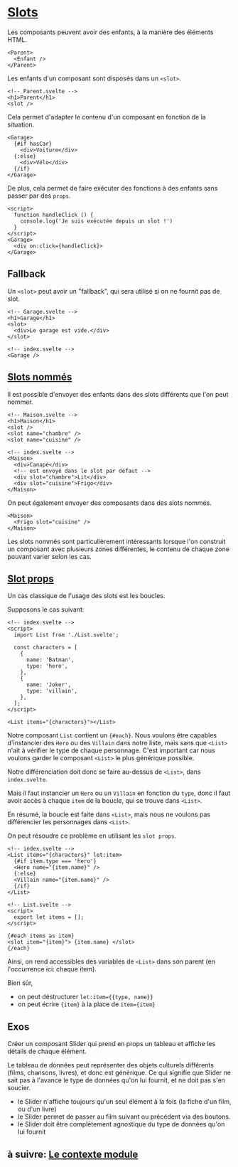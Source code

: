 # [Slots](https://svelte.dev/docs#template-syntax-slot)

Les composants peuvent avoir des enfants, à la manière des éléments HTML.

```svelte
<Parent>
  <Enfant />
</Parent>
```

Les enfants d'un composant sont disposés dans un `<slot>`.

```svelte
<!-- Parent.svelte -->
<h1>Parent</h1>
<slot />
```

Cela permet d'adapter le contenu d'un composant en fonction de la situation.

```svelte
<Garage>
  {#if hasCar}
    <div>Voiture</div>
  {:else}
    <div>Vélo</div>
  {/if}
</Garage>
```

De plus, cela permet de faire exécuter des fonctions à des enfants sans passer par des `props`.

```svelte
<script>
  function handleClick () {
    console.log('Je suis exécutée depuis un slot !')
  }
</script>
<Garage>
  <div on:click={handleClick}>
</Garage>
```

## Fallback

Un `<slot>` peut avoir un "fallback", qui sera utilisé si on ne fournit pas de slot.

```svelte
<!-- Garage.svelte -->
<h1>Garage</h1>
<slot>
  <div>Le garage est vide.</div>
</slot>

<!-- index.svelte -->
<Garage />
```

## [Slots nommés](https://svelte.dev/docs#template-syntax-slot-slot-name-name)

Il est possible d'envoyer des enfants dans des slots différents que l'on peut nommer.

```svelte
<!-- Maison.svelte -->
<h1>Maison</h1>
<slot />
<slot name="chambre" />
<slot name="cuisine" />

<!-- index.svelte -->
<Maison>
  <div>Canapé</div>
  <!-- est envoyé dans le slot par défaut -->
  <div slot="chambre">Lit</div>
  <div slot="cuisine">Frigo</div>
</Maison>
```

On peut également envoyer des composants dans des slots nommés.

```svelte
<Maison>
  <Frigo slot="cuisine" />
</Maison>
```

Les slots nommés sont particulièrement intéressants lorsque l'on construit un composant avec plusieurs zones différentes, le contenu de chaque zone pouvant varier selon les cas.

## [Slot props](https://svelte.dev/docs#template-syntax-slot-slot-key-value)

Un cas classique de l'usage des slots est les boucles.

Supposons le cas suivant:

```svelte
<!-- index.svelte -->
<script>
  import List from './List.svelte';

  const characters = [
    {
      name: 'Batman',
      type: 'hero',
    },
    {
      name: 'Joker',
      type: 'villain',
    },
  ];
</script>

<List items="{characters}"></List>
```

Notre composant `List` contient un `{#each}`. Nous voulons être capables d'instancier des `Hero` ou des `Villain` dans notre liste, mais sans que `<List>` n'ait à vérifier le type de chaque personnage. C'est important car nous voulons garder le composant `<List>` le plus générique possible.

Notre différenciation doit donc se faire au-dessus de `<List>`, dans `index.svelte`.

Mais il faut instancier un `Hero` ou un `Villain` en fonction du `type`, donc il faut avoir accès à chaque `item` de la boucle, qui se trouve dans `<List>`.

En résumé, la boucle est faite dans `<List>`, mais nous ne voulons pas différencier les personnages dans `<List>`.

On peut résoudre ce problème en utilisant les `slot props`.

```svelte
<!-- index.svelte -->
<List items="{characters}" let:item>
  {#if item.type === 'hero'}
  <Hero name="{item.name}" />
  {:else}
  <Villain name="{item.name}" />
  {/if}
</List>
```

```svelte
<!-- List.svelte -->
<script>
  export let items = [];
</script>

{#each items as item}
<slot item="{item}"> {item.name} </slot>
{/each}
```

Ainsi, on rend accessibles des variables de `<List>` dans son parent (en l'occurrence ici: chaque item).

Bien sûr,

- on peut déstructurer `let:item={{type, name}}`
- on peut écrire `{item}` à la place de `item={item}`

## Exos

Créer un composant Slider qui prend en props un tableau et affiche les détails de chaque élément.

Le tableau de données peut représenter des objets culturels différents (films, chansons, livres), et donc est générique. Ce qui signifie que Slider ne sait pas à l'avance le type de données qu'on lui fournit, et ne doit pas s'en soucier.

- le Slider n'affiche toujours qu'un seul élément à la fois (la fiche d'un film, ou d'un livre)
- le Slider permet de passer au film suivant ou précédent via des boutons.
- le Slider doit être complètement agnostique du type de données qu'on lui fournit

## à suivre: [Le contexte module](./3-4_context_module.md)
